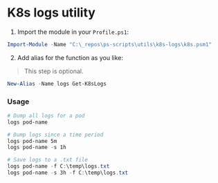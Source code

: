 # K8s logs utility

1. Import the module in your `Profile.ps1`:

```PowerShell
Import-Module -Name "C:\_repos\ps-scripts\utils\k8s-logs\k8s.psm1"
```

2. Add alias for the function as you like:

> This step is optional.

```PowerShell
New-Alias -Name logs Get-K8sLogs
```

### Usage

```PowerShell
# Dump all logs for a pod
logs pod-name

# Dump logs since a time period
logs pod-name 5m
logs pod-name -s 1h

# Save logs to a .txt file
logs pod-name -f C:\temp\logs.txt
logs pod-name -s 3h -f C:\temp\logs.txt
```